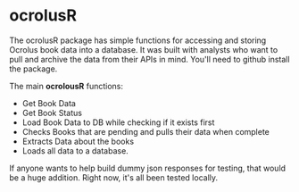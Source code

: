 # ocrolusR
The ocrolusR package has simple functions for accessing and storing Ocrolus book data into a database. It was built with analysts who want to pull and archive the data from their APIs in mind.  You'll need to github install the package.

The main **ocrolousR** functions:
  * Get Book Data
  * Get Book Status
  * Load Book Data to DB while checking if it exists first
  * Checks Books that are pending and pulls their data when complete
  * Extracts Data about the books
  * Loads all data to a database.

If anyone wants to help build dummy json responses for testing, that would be a huge addition.  Right now, it's all been tested locally.
